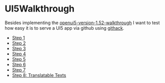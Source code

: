 # UI5Walkthrough

Besides implementing the [openui5-version-1.52-walkthrough](https://openui5.hana.ondemand.com/1.52.9/#/topic/2d3eb2f322ea4a82983c1c62a33ec4ae.html) 
I want to test how easy it is to serve a UI5 app via github using [githack](https://raw.githack.com/). 

* [Step 1](https://rawcdn.githack.com/adevel/UI5Walkthrough/step1/webapp/index.html)
* [Step 2](https://rawcdn.githack.com/adevel/UI5Walkthrough/step2/webapp/index.html)
* [Step 3](https://rawcdn.githack.com/adevel/UI5Walkthrough/step3/webapp/index.html)
* [Step 4](https://rawcdn.githack.com/adevel/UI5Walkthrough/step4/webapp/index.html)
* [Step 5](https://rawcdn.githack.com/adevel/UI5Walkthrough/step5/webapp/index.html)
* [Step 6](https://rawcdn.githack.com/adevel/UI5Walkthrough/step6fix/webapp/index.html)
* [Step 7](https://rawcdn.githack.com/adevel/UI5Walkthrough/step7/webapp/index.html)
* [Step 8: Translatable Texts](https://rawcdn.githack.com/adevel/UI5Walkthrough/step7/webapp/index.html)